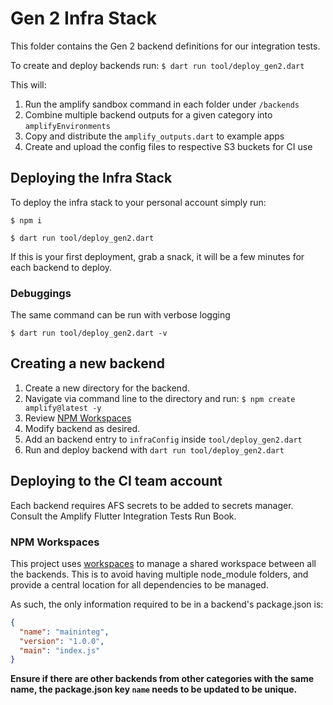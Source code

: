 # Gen 2 Infra Stack

This folder contains the Gen 2 backend definitions for our integration tests.

To create and deploy backends run: `$ dart run tool/deploy_gen2.dart`

This will:

1. Run the amplify sandbox command in each folder under `/backends`
2. Combine multiple backend outputs for a given category into `amplifyEnvironments`
3. Copy and distribute the `amplify_outputs.dart` to example apps
4. Create and upload the config files to respective S3 buckets for CI use

## Deploying the Infra Stack

To deploy the infra stack to your personal account simply run:

`$ npm i`

`$ dart run tool/deploy_gen2.dart`

If this is your first deployment, grab a snack, it will be a few minutes for each backend to deploy.

### Debuggings

The same command can be run with verbose logging

`$ dart run tool/deploy_gen2.dart -v`

## Creating a new backend

1. Create a new directory for the backend.
2. Navigate via command line to the directory and run: `$ npm create amplify@latest -y`
3. Review [NPM Workspaces](#npm-workspaces)
4. Modify backend as desired.
5. Add an backend entry to `infraConfig` inside `tool/deploy_gen2.dart`
6. Run and deploy backend with `dart run tool/deploy_gen2.dart`

## Deploying to the CI team account

Each backend requires AFS secrets to be added to secrets manager. Consult the Amplify Flutter Integration Tests Run Book.

### NPM Workspaces

This project uses [workspaces](https://docs.npmjs.com/cli/v10/using-npm/workspaces) to manage a shared workspace between all the backends. This is to avoid having multiple node_module folders, and provide a central location for all dependencies to be managed.

As such, the only information required to be in a backend's package.json is:

```json
{
  "name": "maininteg",
  "version": "1.0.0",
  "main": "index.js"
}
```

**Ensure if there are other backends from other categories with the same name, the package.json key `name` needs to be updated to be unique.**

